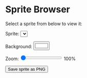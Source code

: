 # Sprite Browser

Select a sprite from below to view it:

Sprite: <select id="sprite"></select>

Background: <input type="color" id="background" value="#ffffff">

Zoom: <input type="range" id="zoom" min=1 max=6 step=1 value=1> <span id="label">100%</span>

<canvas id="canvas"></canvas>

<button id="save">Save sprite as PNG</button>

<script src="./tool.js"></script>